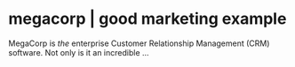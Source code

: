 # megacorp | good marketing example

MegaCorp is *the* enterprise Customer Relationship Management (CRM) software. Not only is it an incredible ...
